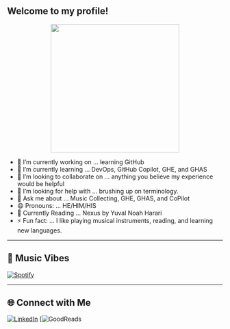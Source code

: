 ## Welcome to my profile! 

<p align="center">
  <img src="https://media2.giphy.com/media/v1.Y2lkPTc5MGI3NjExaG50eHNpdXhlNnNrbHRnYWVubjNoZzBpYjNid3hiYmJzejdmemxqeiZlcD12MV9pbnRlcm5hbF9naWZfYnlfaWQmY3Q9Zw/du3J3cXyzhj75IOgvA/giphy.gif" width="300"/>
</p>


- 🔭 I’m currently working on ... learning GitHub
- 🌱 I’m currently learning ... DevOps, GitHub Copilot, GHE, and GHAS
- 👯 I’m looking to collaborate on ... anything you believe my experience would be helpful
- 🤔 I’m looking for help with ... brushing up on terminology. 
- 💬 Ask me about ... Music Collecting, GHE, GHAS, and CoPilot
- 😄 Pronouns: ... HE/HIM/HIS
- 📖 Currently Reading ... Nexus by Yuval Noah Harari
- ⚡ Fun fact: ... I like playing musical instruments, reading, and learning new languages. 


---

## 🎵 Music Vibes
[![Spotify](https://novatorem-username.vercel.app/api/spotify)](https://open.spotify.com/user/31hvydl2mhczhnoaqmi6ahc43d6e)

---

## 🌐 Connect with Me  
[![LinkedIn](https://img.shields.io/badge/-LinkedIn-0A66C2?style=flat&logo=linkedin&logoColor=white)](https://www.linkedin.com/in/fernandocuevasuw/)
[![GoodReads](https://www.goodreads.com/user/show/180735128-fernando-cuevas)

